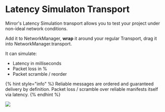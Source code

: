 # Latency Simulaton Transport

Mirror's Latency Simulation transport allows you to test your project under non-ideal network conditions.

Add it to NetworkManager, **wrap** it around your regular Transport, drag it into NetworkManager.transport.

It can simulate:

* Latency in milliseconds
* Packet loss in %
* Packet scramble / reorder

{% hint style="info" %}
Reliable messages are ordered and guaranteed delivery by definition. Packet loss / scramble over reliable manifests itself via latency.&#x20;
{% endhint %}

![](../../.gitbook/assets/2021-03-14\_21-32-23@2x.png)
